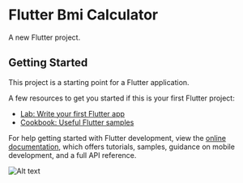 # Flutter Bmi Calculator

A new Flutter project.

## Getting Started

This project is a starting point for a Flutter application.

A few resources to get you started if this is your first Flutter project:

- [Lab: Write your first Flutter app](https://docs.flutter.dev/get-started/codelab)
- [Cookbook: Useful Flutter samples](https://docs.flutter.dev/cookbook)

For help getting started with Flutter development, view the
[online documentation](https://docs.flutter.dev/), which offers tutorials,
samples, guidance on mobile development, and a full API reference.


<img
  src="D:\Flutter BITM\day17_1.png"
  alt="Alt text"
  title="Optional title"
  style="display: inline-block; margin: 0 auto; max-width: 300px">
